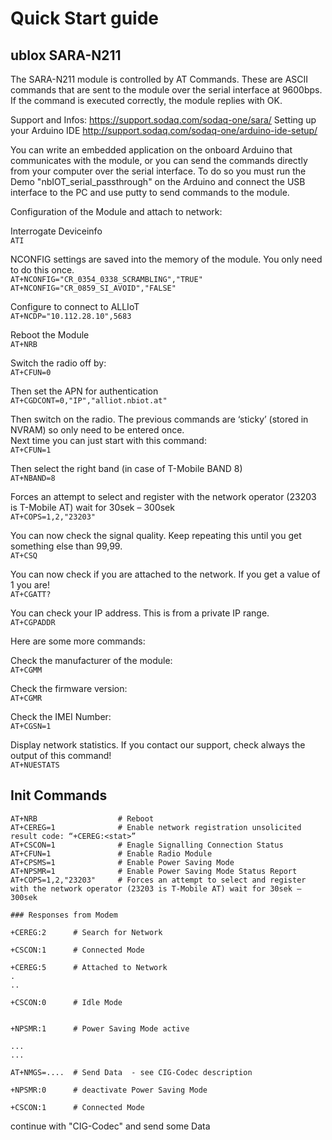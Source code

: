 # Quick Start guide

## ublox SARA-N211

The SARA-N211 module is controlled by AT Commands. These are ASCII commands that are sent to the module over the serial interface at 9600bps. If the command is executed correctly, the module replies with OK.

Support and Infos: https://support.sodaq.com/sodaq-one/sara/
Setting up your Arduino IDE  http://support.sodaq.com/sodaq-one/arduino-ide-setup/

You can write an embedded application on the onboard Arduino that communicates with the module, or you can send the commands directly from your computer over the serial interface. 
To do so you must run the Demo "nbIOT_serial_passthrough" on the Arduino and connect the USB interface to the PC and use putty to send commands to the module.


Configuration of the Module and attach to network:

Interrogate Deviceinfo  
`ATI`

NCONFIG settings are saved into the memory of the module. You only need to do this once.  
`AT+NCONFIG="CR_0354_0338_SCRAMBLING","TRUE"`  
`AT+NCONFIG="CR_0859_SI_AVOID","FALSE"`

Configure to connect to ALLIoT  
`AT+NCDP="10.112.28.10",5683`

Reboot the Module  
`AT+NRB`

Switch the radio off by:  
`AT+CFUN=0`

Then set the APN for authentication  
`AT+CGDCONT=0,"IP","alliot.nbiot.at"`

Then switch on the radio. The previous commands are ‘sticky’ (stored in NVRAM) so only need to be entered once.  
Next time you can just start with this command:  
`AT+CFUN=1`

Then select the right band (in case of T-Mobile BAND 8)  
`AT+NBAND=8`

Forces an attempt to select and register with the network operator (23203 is T-Mobile AT) wait for 30sek – 300sek  
`AT+COPS=1,2,"23203"`

You can now check the signal quality. Keep repeating this until you get something else than 99,99.  
`AT+CSQ`

You can now check if you are attached to the network. If you get a value of 1 you are!  
`AT+CGATT?`

You can check your IP address. This is from a private IP range.  
`AT+CGPADDR`
 
Here are some more commands:  

Check the manufacturer of the module:  
`AT+CGMM`

Check the firmware version:  
`AT+CGMR`

Check the IMEI Number:  
`AT+CGSN=1`

Display network statistics. If you contact our support, check always the output of this command!  
`AT+NUESTATS` 


## Init Commands
```
AT+NRB                  # Reboot 
AT+CEREG=1              # Enable network registration unsolicited result code: “+CEREG:<stat>”
AT+CSCON=1              # Enagle Signalling Connection Status
AT+CFUN=1               # Enable Radio Module
AT+CPSMS=1              # Enable Power Saving Mode
AT+NPSMR=1              # Enable Power Saving Mode Status Report
AT+COPS=1,2,"23203"     # Forces an attempt to select and register with the network operator (23203 is T-Mobile AT) wait for 30sek – 300sek 

### Responses from Modem

+CEREG:2      # Search for Network

+CSCON:1      # Connected Mode

+CEREG:5      # Attached to Network
.
..

+CSCON:0      # Idle Mode


+NPSMR:1      # Power Saving Mode active

...
...

AT+NMGS=....  # Send Data  - see CIG-Codec description

+NPSMR:0      # deactivate Power Saving Mode

+CSCON:1      # Connected Mode

``` 

continue with "CIG-Codec" and send some Data

